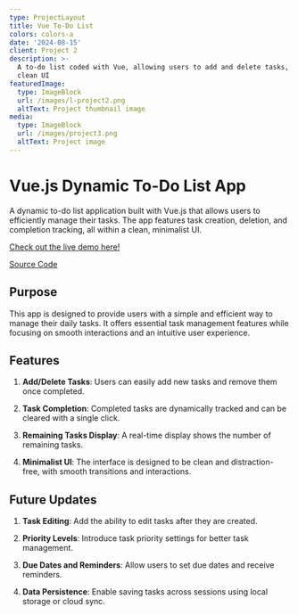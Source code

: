```yaml
---
type: ProjectLayout
title: Vue To-Do List
colors: colors-a
date: '2024-08-15'
client: Project 2
description: >-
  A to-do list coded with Vue, allowing users to add and delete tasks, with a
  clean UI 
featuredImage:
  type: ImageBlock
  url: /images/l-project2.png
  altText: Project thumbnail image
media:
  type: ImageBlock
  url: /images/project3.png
  altText: Project image
---
```

# Vue.js Dynamic To-Do List App

A dynamic to-do list application built with Vue.js that allows users to efficiently manage their tasks. The app features task creation, deletion, and completion tracking, all within a clean, minimalist UI.

[Check out the live demo here!](https://anca-wang.github.io/Vue-TodoList/)

[Source Code](https://github.com/Anca-Wang/Vue-TodoList/blob/main/README.md)

## Purpose

This app is designed to provide users with a simple and efficient way to manage their daily tasks. It offers essential task management features while focusing on smooth interactions and an intuitive user experience.

## Features

1.  **Add/Delete Tasks**: Users can easily add new tasks and remove them once completed.

2.  **Task Completion**: Completed tasks are dynamically tracked and can be cleared with a single click.

3.  **Remaining Tasks Display**: A real-time display shows the number of remaining tasks.

4.  **Minimalist UI**: The interface is designed to be clean and distraction-free, with smooth transitions and interactions.

## Future Updates

1.  **Task Editing**: Add the ability to edit tasks after they are created.

2.  **Priority Levels**: Introduce task priority settings for better task management.

3.  **Due Dates and Reminders**: Allow users to set due dates and receive reminders.

4.  **Data Persistence**: Enable saving tasks across sessions using local storage or cloud sync.


